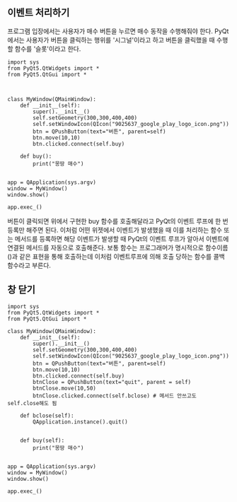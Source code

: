 ## 이벤트 처리하기

프로그램 입장에서는 사용자가 매수 버튼을 누르면 매수 동작을 수행해줘야 한다.
PyQt에서는 사용자가 버튼을 클릭하는 행위를 '시그널'이라고 하고 버튼을 클릭했을 때 수행할 함수를 '슬롯'이라고 한다.

```
import sys
from PyQt5.QtWidgets import *
from PyQt5.QtGui import *



class MyWindow(QMainWindow):
    def __init__(self):
        super().__init__()
        self.setGeometry(300,300,400,400)
        self.setWindowIcon(QIcon("9025637_google_play_logo_icon.png"))
        btn = QPushButton(text="버튼", parent=self)
        btn.move(10,10)
        btn.clicked.connect(self.buy)

    def buy():
        print("몽땅 매수")
        

app = QApplication(sys.argv)
window = MyWindow()
window.show()

app.exec_()
```

버튼이 클릭되면 위에서 구현한 buy 함수를 호출해달라고 PyQt의 이벤트 루프에 한 번 등록만 해주면 된다.
이처럼 어떤 위젯에서 이벤트가 발생했을 때 이를 처리하는 함수 또는 메서드를 등록하면 해당 이벤트가 발생할 때 PyQt의 이벤트 루프가 알아서 이벤트에 연결된 메서드를 자동으로 호출해준다.
보통 함수는 프로그래머가 명시적으로 함수이름()과 같은 표현을 통해 호출하는데 이처럼 이벤트루프에 의해 호출 당하는 함수를 콜백 함수라고 부른다.


## 창 닫기
```
import sys
from PyQt5.QtWidgets import *
from PyQt5.QtGui import *

class MyWindow(QMainWindow):
    def __init__(self):
        super().__init__()
        self.setGeometry(300,300,400,400)
        self.setWindowIcon(QIcon("9025637_google_play_logo_icon.png"))
        btn = QPushButton(text="버튼", parent=self)
        btn.move(10,10)
        btn.clicked.connect(self.buy)
        btnClose = QPushButton(text="quit", parent = self)
        btnClose.move(10,50)
        btnClose.clicked.connect(self.bclose) # 메서드 안쓰고도 self.close해도 됨
        
    def bclose(self):
        QApplication.instance().quit()


    def buy(self):
        print("몽땅 매수")
        

app = QApplication(sys.argv)
window = MyWindow()
window.show()

app.exec_()
```

